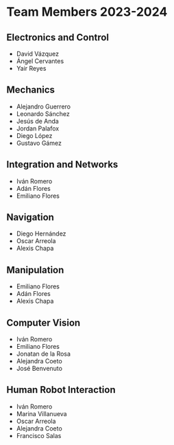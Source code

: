 # Team Members 2023-2024

## Electronics and Control
- David Vázquez
- Ángel Cervantes
- Yair Reyes

## Mechanics
- Alejandro Guerrero
- Leonardo Sánchez
- Jesús de Anda
- Jordan Palafox
- Diego López
- Gustavo Gámez

## Integration and Networks
- Iván Romero
- Adán Flores
- Emiliano Flores

## Navigation
- Diego Hernández
- Oscar Arreola
- Alexis Chapa

## Manipulation
- Emiliano Flores
- Adán Flores
- Alexis Chapa

## Computer Vision
- Iván Romero
- Emiliano Flores
- Jonatan de la Rosa
- Alejandra Coeto
- José Benvenuto

## Human Robot Interaction
- Iván Romero
- Marina Villanueva
- Oscar Arreola
- Alejandra Coeto
- Francisco Salas
